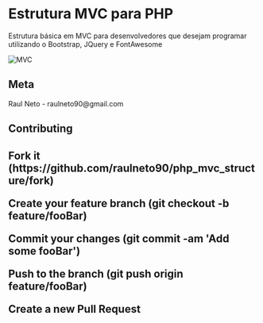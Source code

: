 <h1>Estrutura MVC para PHP</h1>

<p>Estrutura básica em MVC para desenvolvedores que desejam programar utilizando o Bootstrap, JQuery e FontAwesome</p>

![MVC](https://user-images.githubusercontent.com/30750063/64815926-09968b00-d57d-11e9-86da-f9d7296c8eaa.png)

<h2>Meta</h2>

<p>Raul Neto - raulneto90@gmail.com</p>

<h2>Contributing<h2>
<p>Fork it (https://github.com/raulneto90/php_mvc_structure/fork)</p>
<p>Create your feature branch (git checkout -b feature/fooBar)</p>
<p>Commit your changes (git commit -am 'Add some fooBar')</p>
<p>Push to the branch (git push origin feature/fooBar)</p>
<p>Create a new Pull Request</p>
